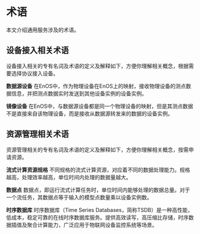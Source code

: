 # 术语

本文介绍通用服务涉及的术语。

## 设备接入相关术语

设备接入相关的专有名词及术语的定义及解释如下，方便你理解相关概念，根据需要选择协议接入设备。

**数据源设备**
在EnOS中，作为物理设备在EnOS上的映射，接收物理设备的测点数据信息，并把测点数据实时发送到其他设备实例的设备实例。

**镜像设备**
在EnOS中，与数据源设备都是同一个物理设备的映射，但是其测点数据不是直接来自该物理设备，而是接收从数据源转发来的数据的设备实例。

## 资源管理相关术语

资源管理相关的专有名词及术语的定义及解释如下，方便你理解相关概念，按需申请资源。

**流式计算资源规格**
不同规格的流式计算资源，对应着不同的数据处理能力。规格越高，处理效率越高，单位时间内处理的数据量越大。

**数据点**
数据点，即运行流式计算任务时，单位时间内能够处理的数据总量。对于一个流任务，其数据点等于输入的模型点数量乘以设备实例数。

**时序数据库**
时序数据库（Time Series Databases，简称TSDB）是一种高性能，低成本，稳定可靠的在线时序数据库服务。提供高效读写，高压缩比存储，时序数据插值及聚合计算能力，广泛应用于物联网设备监控系统等场景。
